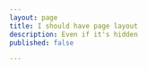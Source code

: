 ```yaml
---
layout: page
title: I should have page layout
description: Even if it's hidden
published: false

---
```

